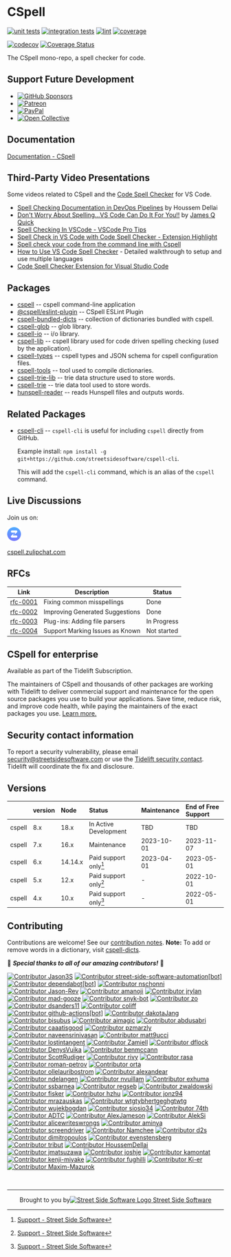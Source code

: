 # CSpell

[![unit tests](https://github.com/streetsidesoftware/cspell/actions/workflows/test.yml/badge.svg?branch=main)](https://github.com/streetsidesoftware/cspell/actions)
[![integration tests](https://github.com/streetsidesoftware/cspell/actions/workflows/integration-test.yml/badge.svg?branch=main)](https://github.com/streetsidesoftware/cspell/actions)
[![lint](https://github.com/streetsidesoftware/cspell/actions/workflows/lint.yml/badge.svg?branch=main)](https://github.com/streetsidesoftware/cspell/actions)
[![coverage](https://github.com/streetsidesoftware/cspell/actions/workflows/coverage.yml/badge.svg?branch=main)](https://github.com/streetsidesoftware/cspell/actions)

[![codecov](https://codecov.io/gh/streetsidesoftware/cspell/branch/main/graph/badge.svg?token=Dr4fi2Sy08)](https://codecov.io/gh/streetsidesoftware/cspell)
[![Coverage Status](https://coveralls.io/repos/github/streetsidesoftware/cspell/badge.svg?branch=main)](https://coveralls.io/github/streetsidesoftware/cspell)

The CSpell mono-repo, a spell checker for code.

## Support Future Development

<!--- @@inject: static/sponsor.md --->

- [![GitHub Sponsors](https://img.shields.io/badge/-black?style=social&logo=githubsponsors&label=GitHub%20Sponsor%3A%20Street%20Side%20Software)](https://github.com/sponsors/streetsidesoftware)
- [![Patreon](https://img.shields.io/badge/-black?style=social&logo=patreon&label=Patreon%3A%20Street%20Side%20Software)](https://patreon.com/streetsidesoftware)
- [![PayPal](https://img.shields.io/badge/-black?style=social&logo=paypal&label=PayPal%20Donate%3A%20Street%20Side%20Software)](https://www.paypal.com/donate/?hosted_button_id=26LNBP2Q6MKCY)
- [![Open Collective](https://img.shields.io/badge/-black?style=social&logo=opencollective&label=Open%20Collective%3A%20CSpell)](https://opencollective.com/cspell)

<!--- @@inject-end: static/sponsor.md --->

## Documentation

[Documentation - CSpell](https://streetsidesoftware.github.io/cspell/)

## Third-Party Video Presentations

Some videos related to CSpell and the [Code Spell Checker](https://marketplace.visualstudio.com/items?itemName=streetsidesoftware.code-spell-checker) for VS Code.

- [Spell Checking Documentation in DevOps Pipelines](https://www.youtube.com/watch?v=w8gGi3aeVpc) by Houssem Dellai
- [Don't Worry About Spelling...VS Code Can Do It For You!!](https://www.youtube.com/watch?v=MfxFMFMsBP4) by [James Q Quick](https://www.youtube.com/@JamesQQuick)
- [Spell Checking In VSCode - VSCode Pro Tips](https://www.youtube.com/watch?v=_GwpPJgH1Gw)
- [Spell Check in VS Code with Code Spell Checker - Extension Highlight](https://www.youtube.com/watch?v=ZxNnOjWetH4)
- [Spell check your code from the command line with Cspell](https://www.youtube.com/watch?v=nwmJ9h_zPJc)
- [How to Use VS Code Spell Checker](https://www.youtube.com/watch?v=Ix5bMd0kZeY) - Detailed walkthrough to setup and use multiple languages
- [Code Spell Checker Extension for Visual Studio Code](https://www.youtube.com/watch?v=dUn1mrJYMrM)

## Packages

- [cspell](https://github.com/streetsidesoftware/cspell/tree/main/packages/cspell) -- cspell command-line application
- [@cspell/eslint-plugin](https://github.com/streetsidesoftware/cspell/tree/main/packages/cspell-eslint-plugin) -- CSpell ESLint Plugin
- [cspell-bundled-dicts](https://github.com/streetsidesoftware/cspell/tree/main/packages/cspell-bundled-dicts) -- collection of dictionaries bundled with cspell.
- [cspell-glob](https://github.com/streetsidesoftware/cspell/tree/main/packages/cspell-glob) -- glob library.
- [cspell-io](https://github.com/streetsidesoftware/cspell/tree/main/packages/cspell-io) -- i/o library.
- [cspell-lib](https://github.com/streetsidesoftware/cspell/tree/main/packages/cspell-lib) -- cspell library used for code driven spelling checking (used by the application).
- [cspell-types](https://github.com/streetsidesoftware/cspell/tree/main/packages/cspell-types) -- cspell types and JSON schema for cspell configuration files.
- [cspell-tools](https://github.com/streetsidesoftware/cspell/tree/main/packages/cspell-tools) -- tool used to compile dictionaries.
- [cspell-trie-lib](https://github.com/streetsidesoftware/cspell/tree/main/packages/cspell-trie-lib) -- trie data structure used to store words.
- [cspell-trie](https://github.com/streetsidesoftware/cspell/tree/main/packages/cspell-trie) -- trie data tool used to store words.
- [hunspell-reader](https://github.com/streetsidesoftware/cspell/tree/main/packages/hunspell-reader) -- reads Hunspell files and outputs words.

## Related Packages

- [cspell-cli](https://github.com/streetsidesoftware/cspell-cli) -- `cspell-cli` is useful for including `cspell` directly from GitHub.

  Example install: `npm install -g git+https://github.com/streetsidesoftware/cspell-cli`.

  This will add the `cspell-cli` command, which is an alias of the `cspell` command.

## Live Discussions

Join us on:

[<img src="./assets/images/zulip-icon-circle.svg" width="32">](https://cspell.zulipchat.com/)

[cspell.zulipchat.com](https://cspell.zulipchat.com/)

## RFCs

| Link                                                                                                                  | Description                     | Status      |
| --------------------------------------------------------------------------------------------------------------------- | ------------------------------- | ----------- |
| [rfc-0001](https://github.com/streetsidesoftware/cspell/tree/main/rfc/rfc-0001%20suggestions/)                        | Fixing common misspellings      | Done        |
| [rfc-0002](https://github.com/streetsidesoftware/cspell/tree/main/rfc/rfc-0002%20improve%20dictionary%20suggestions/) | Improving Generated Suggestions | Done        |
| [rfc-0003](https://github.com/streetsidesoftware/cspell/tree/main/rfc/rfc-0003%20parsing%20files/)                    | Plug-ins: Adding file parsers   | In Progress |
| [rfc-0004](https://github.com/streetsidesoftware/cspell/tree/main/rfc/rfc-0004%20known%20issues/)                     | Support Marking Issues as Known | Not started |

## CSpell for enterprise

Available as part of the Tidelift Subscription.

The maintainers of CSpell and thousands of other packages are working with Tidelift to deliver commercial support and maintenance for the open source packages you use to build your applications. Save time, reduce risk, and improve code health, while paying the maintainers of the exact packages you use. [Learn more.](https://tidelift.com/subscription/pkg/npm-cspell?utm_source=npm-cspell&utm_medium=referral&utm_campaign=enterprise&utm_term=repo)

## Security contact information

To report a security vulnerability, please email <security@streetsidesoftware.com> or use the
[Tidelift security contact](https://tidelift.com/security).
Tidelift will coordinate the fix and disclosure.

## Versions

|        | version | Node    | Status                | Maintenance | End of Free Support |
| :----- | :------ | :------ | :-------------------- | :---------- | :------------------ |
| cspell | 8.x     | 18.x    | In Active Development | TBD         | TBD                 |
| cspell | 7.x     | 16.x    | Maintenance           | 2023-10-01  | 2023-11-07          |
| cspell | 6.x     | 14.14.x | Paid support only[^1] | 2023-04-01  | 2023-05-01          |
| cspell | 5.x     | 12.x    | Paid support only[^1] | -           | 2022-10-01          |
| cspell | 4.x     | 10.x    | Paid support only[^1] | -           | 2022-05-01          |

[^1]: [Support - Street Side Software](https://streetsidesoftware.com/support/#maintenance-agreements)

## Contributing

Contributions are welcome! See our [contribution notes](CONTRIBUTING.md). **Note:** To add or remove words in a dictionary, visit [cspell-dicts](https://github.com/streetsidesoftware/cspell-dicts/issues).

🙏 _**Special thanks to all of our amazing contributors!**_ 🥰

<!--- @@inject: static/contributors.md --->

<!--- cspell:disable --->

[<img alt="Contributor Jason3S" src="https://avatars.githubusercontent.com/u/3740137?v=4&size=128" width=64>](https://github.com/Jason3S)
[<img alt="Contributor street-side-software-automation[bot]" src="https://avatars.githubusercontent.com/u/50543896?v=4&size=128" width=64>](https://github.com/apps/street-side-software-automation)
[<img alt="Contributor dependabot[bot]" src="https://avatars.githubusercontent.com/in/29110?v=4&size=128" width=64>](https://github.com/apps/dependabot)
[<img alt="Contributor nschonni" src="https://avatars.githubusercontent.com/u/1297909?v=4&size=128" width=64>](https://github.com/nschonni)
[<img alt="Contributor Jason-Rev" src="https://avatars.githubusercontent.com/u/4850573?v=4&size=128" width=64>](https://github.com/Jason-Rev)
[<img alt="Contributor amanoji" src="https://avatars.githubusercontent.com/u/17751138?v=4&size=128" width=64>](https://github.com/amanoji)
[<img alt="Contributor jrylan" src="https://avatars.githubusercontent.com/u/178806156?v=4&size=128" width=64>](https://github.com/jrylan)
[<img alt="Contributor mad-gooze" src="https://avatars.githubusercontent.com/u/1188779?v=4&size=128" width=64>](https://github.com/mad-gooze)
[<img alt="Contributor snyk-bot" src="https://avatars.githubusercontent.com/u/19733683?v=4&size=128" width=64>](https://github.com/snyk-bot)
[<img alt="Contributor zo" src="https://avatars.githubusercontent.com/u/518711?v=4&size=128" width=64>](https://github.com/zo)
[<img alt="Contributor dsanders11" src="https://avatars.githubusercontent.com/u/5820654?v=4&size=128" width=64>](https://github.com/dsanders11)
[<img alt="Contributor coliff" src="https://avatars.githubusercontent.com/u/1212885?v=4&size=128" width=64>](https://github.com/coliff)
[<img alt="Contributor github-actions[bot]" src="https://avatars.githubusercontent.com/in/15368?v=4&size=128" width=64>](https://github.com/apps/github-actions)
[<img alt="Contributor dakotaJang" src="https://avatars.githubusercontent.com/u/22528264?v=4&size=128" width=64>](https://github.com/dakotaJang)
[<img alt="Contributor bisubus" src="https://avatars.githubusercontent.com/u/2905949?v=4&size=128" width=64>](https://github.com/bisubus)
[<img alt="Contributor aimagic" src="https://avatars.githubusercontent.com/u/40253639?v=4&size=128" width=64>](https://github.com/aimagic)
[<img alt="Contributor abdusabri" src="https://avatars.githubusercontent.com/u/25670682?v=4&size=128" width=64>](https://github.com/abdusabri)
[<img alt="Contributor caaatisgood" src="https://avatars.githubusercontent.com/u/12913401?v=4&size=128" width=64>](https://github.com/caaatisgood)
[<img alt="Contributor pzmarzly" src="https://avatars.githubusercontent.com/u/8074163?v=4&size=128" width=64>](https://github.com/pzmarzly)
[<img alt="Contributor naveensrinivasan" src="https://avatars.githubusercontent.com/u/172697?v=4&size=128" width=64>](https://github.com/naveensrinivasan)
[<img alt="Contributor matt9ucci" src="https://avatars.githubusercontent.com/u/8044346?v=4&size=128" width=64>](https://github.com/matt9ucci)
[<img alt="Contributor lostintangent" src="https://avatars.githubusercontent.com/u/116461?v=4&size=128" width=64>](https://github.com/lostintangent)
[<img alt="Contributor Zamiell" src="https://avatars.githubusercontent.com/u/5511220?v=4&size=128" width=64>](https://github.com/Zamiell)
[<img alt="Contributor dflock" src="https://avatars.githubusercontent.com/u/47756?v=4&size=128" width=64>](https://github.com/dflock)
[<img alt="Contributor DenysVuika" src="https://avatars.githubusercontent.com/u/503991?v=4&size=128" width=64>](https://github.com/DenysVuika)
[<img alt="Contributor benmccann" src="https://avatars.githubusercontent.com/u/322311?v=4&size=128" width=64>](https://github.com/benmccann)
[<img alt="Contributor ScottRudiger" src="https://avatars.githubusercontent.com/u/26824724?v=4&size=128" width=64>](https://github.com/ScottRudiger)
[<img alt="Contributor rivy" src="https://avatars.githubusercontent.com/u/80132?v=4&size=128" width=64>](https://github.com/rivy)
[<img alt="Contributor rasa" src="https://avatars.githubusercontent.com/u/220772?v=4&size=128" width=64>](https://github.com/rasa)
[<img alt="Contributor roman-petrov" src="https://avatars.githubusercontent.com/u/18419515?v=4&size=128" width=64>](https://github.com/roman-petrov)
[<img alt="Contributor orta" src="https://avatars.githubusercontent.com/u/49038?v=4&size=128" width=64>](https://github.com/orta)
[<img alt="Contributor ollelauribostrom" src="https://avatars.githubusercontent.com/u/16004130?v=4&size=128" width=64>](https://github.com/ollelauribostrom)
[<img alt="Contributor alexandear" src="https://avatars.githubusercontent.com/u/3228886?v=4&size=128" width=64>](https://github.com/alexandear)
[<img alt="Contributor ndelangen" src="https://avatars.githubusercontent.com/u/3070389?v=4&size=128" width=64>](https://github.com/ndelangen)
[<img alt="Contributor nvuillam" src="https://avatars.githubusercontent.com/u/17500430?v=4&size=128" width=64>](https://github.com/nvuillam)
[<img alt="Contributor exhuma" src="https://avatars.githubusercontent.com/u/65717?v=4&size=128" width=64>](https://github.com/exhuma)
[<img alt="Contributor ssbarnea" src="https://avatars.githubusercontent.com/u/102495?v=4&size=128" width=64>](https://github.com/ssbarnea)
[<img alt="Contributor regseb" src="https://avatars.githubusercontent.com/u/1262990?v=4&size=128" width=64>](https://github.com/regseb)
[<img alt="Contributor zwaldowski" src="https://avatars.githubusercontent.com/u/170812?v=4&size=128" width=64>](https://github.com/zwaldowski)
[<img alt="Contributor fisker" src="https://avatars.githubusercontent.com/u/172584?v=4&size=128" width=64>](https://github.com/fisker)
[<img alt="Contributor hzhu" src="https://avatars.githubusercontent.com/u/1811365?v=4&size=128" width=64>](https://github.com/hzhu)
[<img alt="Contributor jonz94" src="https://avatars.githubusercontent.com/u/16042676?v=4&size=128" width=64>](https://github.com/jonz94)
[<img alt="Contributor mrazauskas" src="https://avatars.githubusercontent.com/u/72159681?v=4&size=128" width=64>](https://github.com/mrazauskas)
[<img alt="Contributor wtgtybhertgeghgtwtg" src="https://avatars.githubusercontent.com/u/18507762?v=4&size=128" width=64>](https://github.com/wtgtybhertgeghgtwtg)
[<img alt="Contributor wujekbogdan" src="https://avatars.githubusercontent.com/u/533954?v=4&size=128" width=64>](https://github.com/wujekbogdan)
[<img alt="Contributor siosio34" src="https://avatars.githubusercontent.com/u/7166022?v=4&size=128" width=64>](https://github.com/siosio34)
[<img alt="Contributor 74th" src="https://avatars.githubusercontent.com/u/1060011?v=4&size=128" width=64>](https://github.com/74th)
[<img alt="Contributor ADTC" src="https://avatars.githubusercontent.com/u/6047296?v=4&size=128" width=64>](https://github.com/ADTC)
[<img alt="Contributor AlexJameson" src="https://avatars.githubusercontent.com/u/33040934?v=4&size=128" width=64>](https://github.com/AlexJameson)
[<img alt="Contributor AlekSi" src="https://avatars.githubusercontent.com/u/11512?v=4&size=128" width=64>](https://github.com/AlekSi)
[<img alt="Contributor alicewriteswrongs" src="https://avatars.githubusercontent.com/u/6207644?v=4&size=128" width=64>](https://github.com/alicewriteswrongs)
[<img alt="Contributor aminya" src="https://avatars.githubusercontent.com/u/16418197?v=4&size=128" width=64>](https://github.com/aminya)
[<img alt="Contributor screendriver" src="https://avatars.githubusercontent.com/u/149248?v=4&size=128" width=64>](https://github.com/screendriver)
[<img alt="Contributor Namchee" src="https://avatars.githubusercontent.com/u/32661241?v=4&size=128" width=64>](https://github.com/Namchee)
[<img alt="Contributor d2s" src="https://avatars.githubusercontent.com/u/135053?v=4&size=128" width=64>](https://github.com/d2s)
[<img alt="Contributor dimitropoulos" src="https://avatars.githubusercontent.com/u/15232461?v=4&size=128" width=64>](https://github.com/dimitropoulos)
[<img alt="Contributor evenstensberg" src="https://avatars.githubusercontent.com/u/16735925?v=4&size=128" width=64>](https://github.com/evenstensberg)
[<img alt="Contributor tribut" src="https://avatars.githubusercontent.com/u/719105?v=4&size=128" width=64>](https://github.com/tribut)
[<img alt="Contributor HoussemDellai" src="https://avatars.githubusercontent.com/u/6548359?v=4&size=128" width=64>](https://github.com/HoussemDellai)
[<img alt="Contributor jmatsuzawa" src="https://avatars.githubusercontent.com/u/545426?v=4&size=128" width=64>](https://github.com/jmatsuzawa)
[<img alt="Contributor joshje" src="https://avatars.githubusercontent.com/u/813784?v=4&size=128" width=64>](https://github.com/joshje)
[<img alt="Contributor kamontat" src="https://avatars.githubusercontent.com/u/14089557?v=4&size=128" width=64>](https://github.com/kamontat)
[<img alt="Contributor kenji-miyake" src="https://avatars.githubusercontent.com/u/31987104?v=4&size=128" width=64>](https://github.com/kenji-miyake)
[<img alt="Contributor fughilli" src="https://avatars.githubusercontent.com/u/6869039?v=4&size=128" width=64>](https://github.com/fughilli)
[<img alt="Contributor Ki-er" src="https://avatars.githubusercontent.com/u/32241933?v=4&size=128" width=64>](https://github.com/Ki-er)
[<img alt="Contributor Maxim-Mazurok" src="https://avatars.githubusercontent.com/u/7756211?v=4&size=128" width=64>](https://github.com/Maxim-Mazurok)

<!--- cspell:enable --->

<!--- @@inject-end: static/contributors.md --->

<!--- @@inject: static/footer.md --->

<br/>

---

<p align="center">Brought to you by<a href="https://streetsidesoftware.com" title="Street Side Software"><img width="16" alt="Street Side Software Logo" src="https://i.imgur.com/CyduuVY.png" /> Street Side Software</a></p>

<!--- @@inject-end: static/footer.md --->

<!---
cspell:ignore Houssem Dellai
--->
